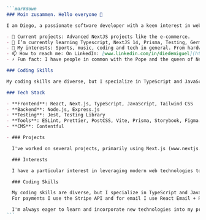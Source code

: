 ````markdown
```markdown
### Moin zusammen. Hello everyone 👋

I am Diego, a passionate software developer with a keen interest in web development. I have a knack for creating efficient, scalable, and user-friendly applications.

- 🔭 Current projects: Advanced NextJS projects like the e-commerce.
- 🌱 I’m currently learning Typescript, NextJS 14, Prisma, Testing, German Language and how to use Figma as a front-end developer.
- 💬 My interests: Sports, music, coding and tech in general. From hardware to gadgets, I am exciting of leaving in 2024 and having the opportunity to get my hands on nowaday's technology.
- 📫 How to reach me: On LinkedIn: [www.linkedin.com/in/diedemiguel](http://www.linkedin.com/in/diedemiguel) or per mail [diedemiguel@gmail.](mailto:diedemiguel@gmail.com)com
- ⚡ Fun fact: I have people in common with the Pope and the queen of Netherlands. Saw 3 Football worldcups. Can balance ladders on my chin.

### Coding Skills

My coding skills are diverse, but I specialize in TypeScript and JavaScript, particularly in the context of React and Next.js applications.

### Tech Stack

- **Frontend**: React, Next.js, TypeScript, JavaScript, Tailwind CSS
- **Backend**: Node.js, Express.js
- **Testing**: Jest, Testing Library
- **Tools**: ESLint, Prettier, PostCSS, Vite, Prisma, Storybook, Figma.
- **CMS**: Contentful

- ### Projects

  I've worked on several projects, primarily using Next.js (www.nextjs.org) framework. My projects range from websites for local businesses e-commerce, to more complex applications like 'Mates&AsadoWebsite'. I have a strong focus on creating intuitive user interfaces and providing a seamless user experience.

  ### Interests

  I have a particular interest in leveraging modern web technologies to solve real-world problems. I enjoy the challenge of translating complex business requirements into functional, easy-to-use applications.

  ### Coding Skills

  My coding skills are diverse, but I specialize in TypeScript and JavaScript, particularly in the context of React and Next.js applications. I have experience with libraries such as Prisma, twmerge + clsx for conditional classnames. I also have experience with Contentful, a popular headless CMS, and I'm comfortable generating TypeScript definitions from Contentful models.
  For payments I use the Stripe API and for email I use React Email + Resend.

  I'm always eager to learn and incorporate new technologies into my projects. I believe in continuous learning and improvement, and I'm always looking for the next challenge!
```
````
